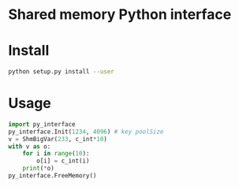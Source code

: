 # Shared memory Python interface
# Install
```bash
python setup.py install --user
```
# Usage
```python
import py_interface
py_interface.Init(1234, 4096) # key poolSize
v = ShmBigVar(233, c_int*10)
with v as o:
    for i in range(10):
        o[i] = c_int(i)
    print(*o)
py_interface.FreeMemory()
```